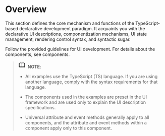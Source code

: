 # Overview


This section defines the core mechanism and functions of the TypeScript-based declarative development paradigm. It acquaints you with the declarative UI descriptions, componentization mechanisms, UI state management, rendering control syntax, and syntactic sugar.


Follow the provided guidelines for UI development. For details about the components, see components.


> ![icon-note.gif](public_sys-resources/icon-note.gif) **NOTE**:
> - All examples use the TypeScript (TS) language. If you are using another language, comply with the syntax requirements for that language.
> 
> - The components used in the examples are preset in the UI framework and are used only to explain the UI description specifications.
> 
> - Universal attribute and event methods generally apply to all components, and the attribute and event methods within a component apply only to this component.

